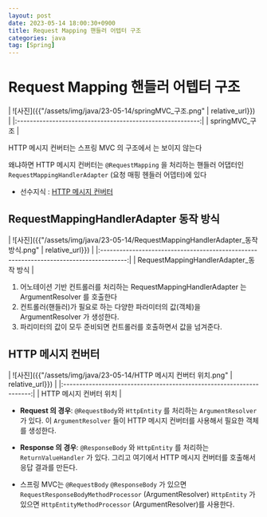 ```yaml
---
layout: post
date: 2023-05-14 18:00:30+0900
title: Request Mapping 핸들러 어텝터 구조
categories: java
tag: [Spring]
---
```


# Request Mapping 핸들러 어텝터 구조

| ![사진]({{"/assets/img/java/23-05-14/springMVC_구조.png" | relative_url}}) |
|:---------------------------------------------------------:|
|                      springMVC_구조                       |

HTTP 메시지 컨버터는 스프링 MVC 의 구조에서 는 보이지 않는다

왜냐하면 HTTP 메시지 컨버터는 `@RequestMapping` 을 처리하는 핸들러 어댑터인 `RequestMappingHandlerAdapter` (요청 매핑 헨들러 어뎁터)에 있다

- 선수지식 : [HTTP 메시지 컨버터](/java/2023-05-14-HTTP-메시지-컨버터)

## RequestMappingHandlerAdapter 동작 방식

| ![사진]({{"/assets/img/java/23-05-14/RequestMappingHandlerAdapter_동작 방식.png" | relative_url}}) |
|:--------------------------------------------------------------------------------------:|
|                       RequestMappingHandlerAdapter_동작 방식                       |


1. 어노테이션 기반 컨트롤러를 처리하는 RequestMappingHandlerAdapter 는 ArgumentResolver 를 호출한다 
2. 컨트롤러(핸들러)가 필요로 하는 다양한 파라미터의 값(객체)을 ArgumentResolver 가 생성한다. 
3. 파리미터의 값이 모두 준비되면 컨트롤러를 호출하면서 값을 넘겨준다.


## HTTP 메시지 컨버터


| ![사진]({{"/assets/img/java/23-05-14/HTTP 메시지 컨버터 위치.png" | relative_url}}) |
|:--------------------------------------------------------------------:|
|                       HTTP 메시지 컨버터 위치                       |

- **Request 의 경우**:  `@RequestBody`와 `HttpEntity` 를 처리하는 `ArgumentResolver` 가 있다. 
  이 `ArgumentResolver` 들이 HTTP 메시지 컨버터를 사용해서 필요한 객체를 생성한다.
- **Response 의 경우**:  `@ResponseBody` 와 `HttpEntity` 를 처리하는 `ReturnValueHandler` 가 있다. 
  그리고 여기에서 HTTP 메시지 컨버터를 호출해서 응답 결과를 만든다.

- 스프링 MVC는 `@RequestBody` `@ResponseBody` 가 있으면 `RequestResponseBodyMethodProcessor` (ArgumentResolver) 
  `HttpEntity` 가 있으면 `HttpEntityMethodProcessor` (ArgumentResolver)를 사용한다.

